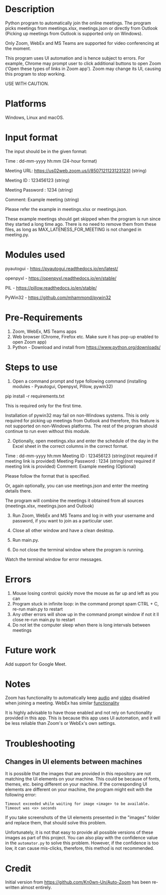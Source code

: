 # Description

Python program to automatically join the online meetings.
The program picks meetings from meetings.xlsx, meetings.json or directly from Outlook
(Picking up meetings from Outlook is supported only on Windows).

Only Zoom, WebEx and MS Teams are supported for video conferencing at the moment.

This program uses UI automation and is hence subject to errors.
For example, Chrome may prompt user to click additional buttons to open Zoom ('Open these types of links in Zoom app').
Zoom may change its UI, causing this program to stop working.

USE WITH CAUTION.

# Platforms

Windows, Linux and macOS.

# Input format

The input should be in the given format:

Time : dd-mm-yyyy hh:mm (24-hour format)

Meeting URL: https://us02web.zoom.us/j/85071211231231231 (string)

Meeting ID : 123456123 (string)

Meeting Password : 1234 (string)

Comment: Example meeting (string)

Please refer the example in meetings.xlsx or meetings.json.

These example meetings should get skipped when the program is run since they started a long time ago.
There is no need to remove them from these files, as long as MAX_LATENESS_FOR_MEETING is not changed in meeting.py.

# Modules used

pyautogui - https://pyautogui.readthedocs.io/en/latest/

openpyxl - https://openpyxl.readthedocs.io/en/stable/

PIL - https://pillow.readthedocs.io/en/stable/

PyWin32 - https://github.com/mhammond/pywin32

# Pre-Requirements

1. Zoom, WebEx, MS Teams apps
2. Web browser (Chrome, Firefox etc. Make sure it has pop-up enabled to open Zoom app)
3. Python - Download and install from https://www.python.org/downloads/

# Steps to use

1. Open a command prompt and type following command (installing modules - Pyautogui, Openpyxl, Pillow, pywin32) 

pip install -r requirements.txt

This is required only for the first time.

Installation of pywin32 may fail on non-Windows systems.
This is only required for picking up meetings from Outlook and therefore, this feature is not supported on non-Windows platforms.
The rest of the program should continue to run even without this module.

2. Optionally, open meetings.xlsx and enter the schedule of the day in the Excel sheet in the correct columns in the correct format.

Time : dd-mm-yyyy hh:mm Meeting ID : 123456123 (string)(not required if meeting link is provided) Meeting Password : 1234 (string)(not required if meeting link is provided) Comment: Example meeting (Optional)

Please follow the format that is specified.

Or, again optionally, you can use meetings.json and enter the meeting details there.

The program will combine the meetings it obtained from all sources (meetings.xlsx, meetings.json and Outlook)

3. Run Zoom, WebEx and MS Teams and log in with your username and password, if you want to join as a particular user.

4. Close all other window and have a clean desktop.

5. Run main.py.

6. Do not close the terminal window where the program is running.

Watch the terminal window for error messages.

# Errors

1. Mouse losing control: quickly move the mouse as far up and left as you can
2. Program stuck in infinite loop: in the command prompt spam CTRL + C, re-run main.py to restart
3. Any other errors will show up in the command prompt window if not it ll close re-run main.py to restart
4. Do not let the computer sleep when there is long intervals between meetings

# Future work

Add support for Google Meet.

# Notes

Zoom has functionality to automatically keep [audio](https://support.zoom.us/hc/en-us/articles/203024649-Muting-your-microphone-when-joining-a-meeting) and [video](https://support.zoom.us/hc/en-us/articles/4404456197133-Turning-video-off-when-joining-a-meeting) disabled when joining a meeting.
WebEx has similar [functionality](https://help.webex.com/en-us/article/npg35it/Webex-App-%7C-Choose-the-default-audio-and-video-for-meetings)

It is highly advisable to have those enabled and not rely on functionality provided in this app.
This is because this app uses UI automation, and it will be less reliable than Zoom's or WebEx's own settings.

# Troubleshooting

## Changes in UI elements between machines
It is possible that the images that are provided in this repository are not matching the UI elements on your machine.
This could be because of fonts, themes, etc. being different on your machine.
If the corresponding UI elements are different on your machine, the program might exit with the following error:

`Timeout exceeded while waiting for image <image> to be available. Timeout was <x> seconds`

If you take screenshots of the UI elements presented in the "images" folder and replace them, that should solve this problem.

Unfortunately, it is not that easy to provide all possible versions of these images as part of this project.
You can also play with the confidence value in the `automator.py` to solve this problem.
However, if the confidence is too low, it can cause mis-clicks, therefore, this method is not recommended.

# Credit

Initial version from https://github.com/Kn0wn-Un/Auto-Zoom has been re-written almost entirely.
